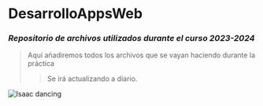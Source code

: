 DesarrolloAppsWeb
============================

### *Repositorio de archivos utilizados durante el curso 2023-2024*

> Aquí añadiremos todos los archivos que se vayan haciendo durante la práctica
> 
>> Se irá actualizando a diario. 

![Isaac dancing](https://media.tenor.com/WbX67_BJxDQAAAAC/the-binding-of-isaac-tboi.gif)